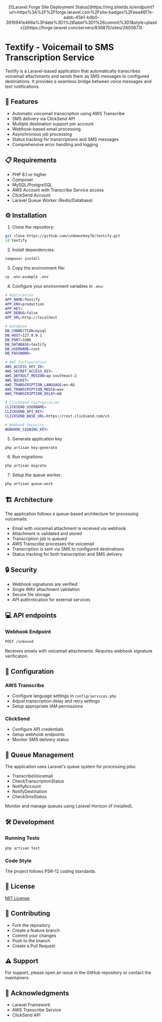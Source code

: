 <p align="center">
[![Laravel Forge Site Deployment Status](https://img.shields.io/endpoint?url=https%3A%2F%2Fforge.laravel.com%2Fsite-badges%2Feea46f7e-aabb-45b1-b4b0-3916941e466a%3Fdate%3D1%26label%3D1%26commit%3D1&style=plastic)](https://forge.laravel.com/servers/836870/sites/2600873)
</p>

# Textify - Voicemail to SMS Transcription Service

Textify is a Laravel-based application that automatically transcribes voicemail attachments and sends them as SMS messages to configured destinations. It provides a seamless bridge between voice messages and text notifications.

## 🚀 Features

- Automatic voicemail transcription using AWS Transcribe
- SMS delivery via ClickSend API
- Multiple destination support per account
- Webhook-based email processing
- Asynchronous job processing
- Status tracking for transcriptions and SMS messages
- Comprehensive error handling and logging

## 📋 Requirements

- PHP 8.1 or higher
- Composer
- MySQL/PostgreSQL
- AWS Account with Transcribe Service access
- ClickSend Account
- Laravel Queue Worker (Redis/Database)

## ⚙️ Installation

1. Clone the repository:
```bash
git clone https://github.com/codemonkey76/textify.git
cd textify
```

2. Install dependencies:
```bash
composer install
```

3. Copy the environment file:
```bash
cp .env.example .env
```

4. Configure your environment variables in `.env`:
```bash
# Application
APP_NAME=Textify
APP_ENV=production
APP_KEY=
APP_DEBUG=false
APP_URL=http://localhost

# Database
DB_CONNECTION=mysql
DB_HOST=127.0.0.1
DB_PORT=3306
DB_DATABASE=textify
DB_USERNAME=root
DB_PASSWORD=

# AWS Configuration
AWS_ACCESS_KEY_ID=
AWS_SECRET_ACCESS_KEY=
AWS_DEFAULT_REGION=ap-southeast-2
AWS_BUCKET=
AWS_TRANSCRIPTION_LANGUAGE=en-AU
AWS_TRANSCRIPTION_MEDIA=wav
AWS_TRANSCRIPTION_DELAY=60

# ClickSend Configuration
CLICKSEND_USERNAME=
CLICKSEND_API_KEY=
CLICKSEND_BASE_URL=https://rest.clicksend.com/v3

# Webhook Security
WEBHOOK_SIGNING_KEY=
```

5. Generate application key
```bash
php artisan key:generate
```

6. Run migrations:
```bash
php artisan migrate
```

7. Setup the queue worker:
```bash
php artisan queue:work
```

## 🏗️ Architecture

The application follows a queue-based architecture for processing voicemails:

- Email with voicemail attachment is received via webhook
- Attachment is validated and stored
- Transcription job is queued
- AWS Transcribe processes the voicemail
- Transcription is sent via SMS to configured destinations
- Status tracking for both transcription and SMS delivery

## 🔒 Security

- Webhook signatures are verified
- Single WAV attachment validation
- Secure file storage
- API authrntication for external services

## 💻 API endpoints

### Webhook Endpoint
```bash
POST /inbound
```

Receives emails with voicemail attachments. Requires webhook signature verification.

## 🔧 Configuration

### AWS Transcribe

- Configure language settings in `config/services.php`
- Adjust transcription delay and retry settings
- Setup appropriate IAM permissions

### ClickSend

- Configure API credentials
- Setup webhook endpoints
- Monitor SMS delivery status

## 📝 Queue Management

The application uses Laravel's queue system for processing jobs:

- TranscribeVoicemail
- CheckTranscriptionStatus
- NotifyAccount
- NotifyDestination
- CheckSmsStatus

Monitor and manage queues using Laravel Horizon (if installed).

## 🛠️ Development

### Running Tests

```bash
php artisan test
```

### Code Style

The project follows PSR-12 coding standards.

## 📄 License

[MIT License](/LICENSE)

## 👥 Contributing

- Fork the repository
- Create a feature branch
- Commit your changes
- Push to the branch
- Create a Pull Request

## ⚠️ Support

For support, please open an issue in the GitHub repository or contact the maintainers.

## 🙏 Acknowledgments

- Laravel Framework
- AWS Transcribe Service
- ClickSend API

